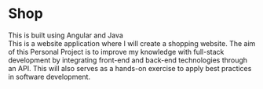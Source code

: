 # Shop
This is built using Angular and Java  
This is a website application where I will create a shopping website. The aim of this Personal Project is to improve my knowledge with full-stack development by integrating front-end and back-end technologies through an API. This will also serves as a hands-on exercise to apply best practices in software development.
